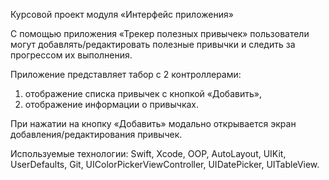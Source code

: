 Курсовой проект модуля «Интерфейс приложения»

С помощью приложения «Трекер полезных привычек» пользователи могут добавлять/редактировать полезные привычки и следить за прогрессом их выполнения.

Приложение представляет табор с 2 контроллерами:
1. отображение списка привычек с кнопкой «Добавить»,
2. отображение информации о привычках.

При нажатии на кнопку «Добавить» модально открывается экран добавления/редактирования привычек.

Используемые технологии: Swift, Xcode, OOP, AutoLayout, UIKit, UserDefaults, Git, UIColorPickerViewController, UIDatePicker, UITableView.

